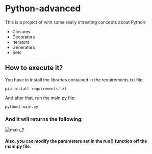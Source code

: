 # Python-advanced
This is a project of with some really intresting concepts about Python:
* Closures
* Decorators
* Iterators
* Generators
* Sets

## How to execute it?
You have to install the libraries contained in the requirements.txt file:

`pip install requirements.txt`

And after that,  run the main.py file:

`python3 main.py`

### And It will returns the following:

![main_2](https://user-images.githubusercontent.com/71539596/132392367-132fc352-c664-4207-994c-b0b057fd3599.png)


#### Also, you can modify the parameters set in the run() function off the main.py file.




